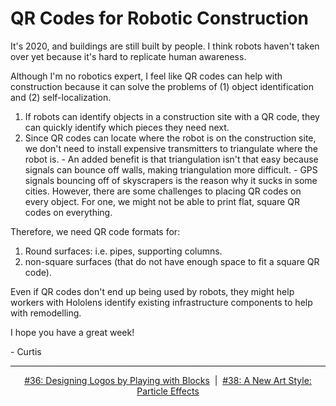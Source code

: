 # QR Codes for Robotic Construction

It's 2020, and buildings are still built by people. I think robots haven't taken over yet because it's hard to replicate human awareness.

Although I'm no robotics expert, I feel like QR codes can help with construction because it can solve the problems of (1) object identification and (2) self-localization.

1. If robots can identify objects in a construction site with a QR code, they can quickly identify which pieces they need next.
2. Since QR codes can locate where the robot is on the construction site, we don't need to install expensive transmitters to triangulate where the robot is. - An added benefit is that triangulation isn't that easy because signals can bounce off walls, making triangulation more difficult. - GPS signals bouncing off of skyscrapers is the reason why it sucks in some cities.
   However, there are some challenges to placing QR codes on every object. For one, we might not be able to print flat, square QR codes on everything.

Therefore, we need QR code formats for:

1. Round surfaces: i.e. pipes, supporting columns.
2. non-square surfaces (that do not have enough space to fit a square QR code).

Even if QR codes don't end up being used by robots, they might help workers with Hololens identify existing infrastructure components to help with remodelling.

I hope you have a great week!

\- Curtis

<!--START OF FOOTER-->
<hr style="margin-top:9px;height:1px;border: 0;background-image: linear-gradient(to right, rgba(0, 0, 0, 0.0), rgba(0, 0, 0, 0.5),rgba(0, 0, 0, 0.0));">
<!--START OF ISSUE NAVIGATION LINKS-->
<p align="center"><a href='036_designing_logos_by_playing_with_blocks.md'>#36: Designing Logos by Playing with Blocks</a>&nbsp;&nbsp;|&nbsp;&nbsp;<a href='038_a_new_art_style_particle_effects.md'>#38: A New Art Style: Particle Effects</a></p>
<!--START OF ISSUE NAVIGATION LINKS-->
<!--END OF FOOTER-->

